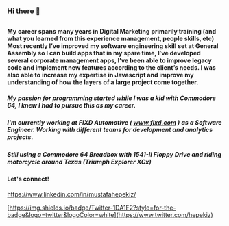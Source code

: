 ### Hi there 👋

##
#### My career spans many years in Digital Marketing primarily training (and what you learned from this experience management, people skills, etc) Most recently I’ve improved my software engineering skill set at General Assembly so I can build apps that in my spare time, I’ve developed several corporate management apps, I’ve been able to improve legacy code and implement new features according to the client’s needs. I was also able to increase my expertise in Javascript and improve my understanding of how the layers of a large project come together. 

##### My passion for programming started while I was a kid with Commodore 64, I knew I had to pursue this as my career.

##### I'm currently working at FIXD Automotive ( www.fixd.com ) as a Software Engineer. Working with different teams for development and analytics projects.

##### Still using a Commodore 64 Breadbox with 1541-II Floppy Drive and riding motorcycle around Texas (Triumph Explorer XCx)


#### Let's connect!

https://www.linkedin.com/in/mustafahepekiz/

[https://img.shields.io/badge/Twitter-1DA1F2?style=for-the-badge&logo=twitter&logoColor=white](https://www.twitter.com/hepekiz)



<!--
**mhepekiz/mhepekiz** is a ✨ _special_ ✨ repository because its `README.md` (this file) appears on your GitHub profile.

Here are some ideas to get you started:

- 🔭 I’m currently working on ...
- 🌱 I’m currently learning ...
- 👯 I’m looking to collaborate on ...
- 🤔 I’m looking for help with ...
- 💬 Ask me about ...
- 📫 How to reach me: ...
- 😄 Pronouns: ...
- ⚡ Fun fact: ...
-->
